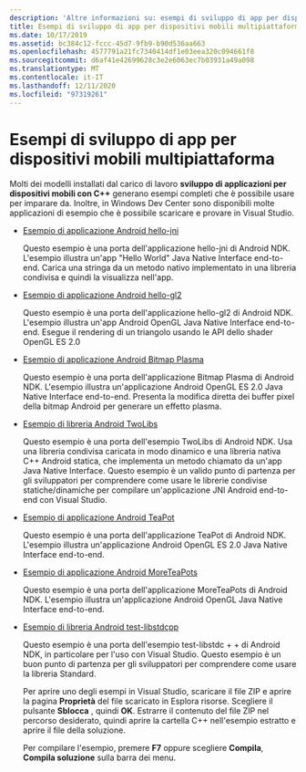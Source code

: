 ```yaml
---
description: 'Altre informazioni su: esempi di sviluppo di app per dispositivi mobili multipiattaforma'
title: Esempi di sviluppo di app per dispositivi mobili multipiattaforma
ms.date: 10/17/2019
ms.assetid: bc384c12-fccc-45d7-9fb9-b90d536aa663
ms.openlocfilehash: 4577791a21fc7340414df1e03eea320c094661f8
ms.sourcegitcommit: d6af41e42699628c3e2e6063ec7b03931a49a098
ms.translationtype: MT
ms.contentlocale: it-IT
ms.lasthandoff: 12/11/2020
ms.locfileid: "97319261"
---
```

# <a name="cross-platform-mobile-development-examples"></a>Esempi di sviluppo di app per dispositivi mobili multipiattaforma

Molti dei modelli installati dal carico di lavoro **sviluppo di applicazioni per dispositivi mobili con C++** generano esempi completi che è possibile usare per imparare da. Inoltre, in Windows Dev Center sono disponibili molte applicazioni di esempio che è possibile scaricare e provare in Visual Studio.

- [Esempio di applicazione Android hello-jni](https://code.msdn.microsoft.com/hello-jni-Android-790ab73d)

   Questo esempio è una porta dell'applicazione hello-jni di Android NDK. L'esempio illustra un'app "Hello World" Java Native Interface end-to-end. Carica una stringa da un metodo nativo implementato in una libreria condivisa e quindi la visualizza nell'app.

- [Esempio di applicazione Android hello-gl2](https://code.msdn.microsoft.com/hello-gl2-Android-3b61896c)

   Questo esempio è una porta dell'applicazione hello-gl2 di Android NDK. L'esempio illustra un'app Android OpenGL Java Native Interface end-to-end. Esegue il rendering di un triangolo usando le API dello shader OpenGL ES 2.0

- [Esempio di applicazione Android Bitmap Plasma](https://code.msdn.microsoft.com/Bitmap-Plasma-Android-77ae296a)

   Questo esempio è una porta dell'applicazione Bitmap Plasma di Android NDK. L'esempio illustra un'applicazione Android OpenGL ES 2.0 Java Native Interface end-to-end. Presenta la modifica diretta dei buffer pixel della bitmap Android per generare un effetto plasma.

- [Esempio di libreria Android TwoLibs](https://code.msdn.microsoft.com/TwoLibs-Android-Library-6396e5c4)

   Questo esempio è una porta dell'esempio TwoLibs di Android NDK. Usa una libreria condivisa caricata in modo dinamico e una libreria nativa C++ Android statica, che implementa un metodo chiamato da un'app Java Native Interface. Questo esempio è un valido punto di partenza per gli sviluppatori per comprendere come usare le librerie condivise statiche/dinamiche per compilare un'applicazione JNI Android end-to-end con Visual Studio.

- [Esempio di applicazione Android TeaPot](https://code.msdn.microsoft.com/Tea-Pot-Android-Application-e7c05d73)

   Questo esempio è una porta dell'applicazione TeaPot di Android NDK. L'esempio illustra un'applicazione Android OpenGL ES 2.0 Java Native Interface end-to-end.

- [Esempio di applicazione Android MoreTeaPots](https://code.msdn.microsoft.com/MoreTeaPots-Android-a9bd8549)

   Questo esempio è una porta dell'applicazione MoreTeaPots di Android NDK. L'esempio illustra un'applicazione Android OpenGL Java Native Interface end-to-end.

- [Esempio di libreria Android test-libstdcpp](https://code.msdn.microsoft.com/test-libstdcpp-Android-00b548f5)

   Questo esempio è una porta dell'esempio test-libstdc + + di Android NDK, in particolare per l'uso con Visual Studio. Questo esempio è un buon punto di partenza per gli sviluppatori per comprendere come usare la libreria Standard.

  Per aprire uno degli esempi in Visual Studio, scaricare il file ZIP e aprire la pagina **Proprietà** del file scaricato in Esplora risorse. Scegliere il pulsante **Sblocca** , quindi **OK**. Estrarre il contenuto del file ZIP nel percorso desiderato, quindi aprire la cartella C++ nell'esempio estratto e aprire il file della soluzione.

  Per compilare l'esempio, premere **F7** oppure scegliere **Compila**, **Compila soluzione** sulla barra dei menu.
